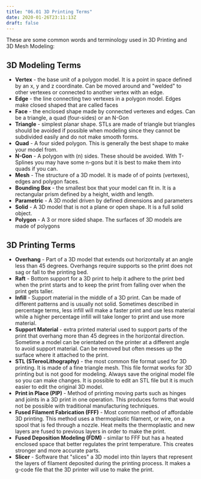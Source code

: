 ```yaml
---
title: "06.01 3D Printing Terms"
date: 2020-01-26T23:11:13Z
draft: false
---
```


These are some common words and terminology used in 3D Printing and 3D Mesh Modeling:

## 3D Modeling Terms

- **Vertex** - the base unit of a polygon model. It is a point in space defined by an x, y and z coordinate. Can be moved around and "welded" to other vertexes or connected to another vertex with an edge.
- **Edge** - the line connecting two vertexes in a polygon model. Edges make closed shaped that are called faces
- **Face** - the enclosed shape made by connected vertexes and edges. Can be a triangle, a quad (four-sides) or an N-Gon
- **Triangle** - simplest planar shape. STLs are made of triangle but triangles should be avoided if possible when modeling since they cannot be subdivided easily and do not make smooth forms.
- **Quad** - A four sided polygon. This is generally the best shape to make your model from.
- **N-Gon** - A polygon with (n) sides. These should be avoided. With T-Splines you may have some n-gons but it is best to make them into quads if you can.
- **Mesh** - The structure of a 3D model. It is made of of points (vertexes), edges and polygon faces.
- **Bounding Box** - the smallest box that your model can fit in. It is a rectangular prism defined by a height, width and length.
- **Parametric** - A 3D model driven by defined dimensions and parameters
- **Solid** - A 3D model that is not a plane or open shape. It is a full solid object.
- **Polygon** - A 3 or more sided shape. The surfaces of 3D models are made of polygons

## 3D Printing Terms

- **Overhang** - Part of a 3D model that extends out horizontally at an angle less than 45 degrees. Overhangs require supports so the print does not sag or fall to the printing bed.
- **Raft** - Bottom support for a 3D print to help it adhere to the print bed when the print starts and to keep the print from falling over when the print gets taller.
- **Infill** - Support material in the middle of a 3D print. Can be made of different patterns and is usually not solid. Sometimes described in percentage terms, less infill will make a faster print and use less material while a higher percentage infill will take longer to print and use more material.
- **Support Material** - extra printed material used to support parts of the print that overhang more than 45 degrees in the horizontal direction. Sometime a model can be orientated on the printer at a different angle to avoid support material. Can be removed but often messes up the surface where it attached to the print.
- **STL (STereoLithography)** - the most common file format used for 3D printing. It is made of a fine triangle mesh. This file format works for 3D printing but is not good for modeling. Always save the original model file so you can make changes. It is possible to edit an STL file but it is much easier to edit the original 3D model.
- **Print in Place (PIP)** - Method of printing moving parts such as hinges and joints in a 3D print in one operation. This produces forms that would not be possible with traditional manufacturing techniques.
- **Fused Filament Fabrication (FFF)** - Most common method of affordable 3D printing. This method uses a thermoplastic filament, or wire, on a spool that is fed through a nozzle. Heat melts the thermoplastic and new layers are fused to previous layers in order to make the print.
- **Fused Deposition Modeling (FDM)** - similar to FFF but has a heated enclosed space that better regulates the print temperature. This creates stronger and more accurate parts.
- **Slicer** - Software that "slices" a 3D model into thin layers that represent the layers of filament deposited during the printing process. It makes a g-code file that the 3D printer will use to make the print.
